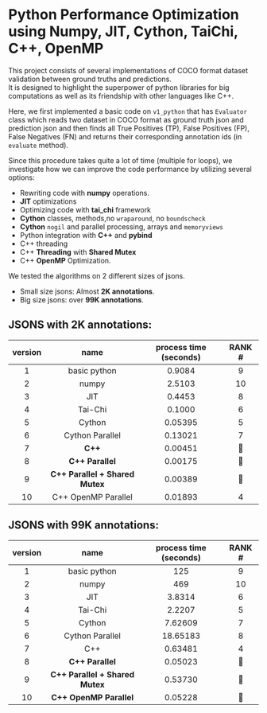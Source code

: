 # Python Performance Optimization using Numpy, JIT, Cython, TaiChi, C++, OpenMP

This project consists of several implementations of COCO format dataset validation
between ground truths and predictions.\
It is designed to highlight the superpower of python libraries for big
computations as well as its friendship with other languages like C++.

Here, we first implemented a basic code on `v1_python` that has `Evaluator` class which
reads two dataset in COCO format as ground truth json and prediction json and then finds 
all True Positives (TP), False Positives (FP), False Negatives (FN) and returns their 
corresponding annotation ids (in `evaluate` method).

Since this procedure takes quite a lot of time (multiple for loops), 
we investigate how we can improve the code performance by utilizing several options:

- Rewriting code with **numpy** operations.
- **JIT** optimizations
- Optimizing code with **tai_chi** framework
- **Cython** classes, methods,no `wraparound`, no `boundscheck`
- **Cython** `nogil` and parallel processing, arrays and `memoryviews`
- Python integration with **C++** and **pybind**
- C++ threading
- C++ **Threading** with **Shared Mutex**
- C++ **OpenMP** Optimization.

We tested the algorithms on 2 different sizes of jsons.

- Small size jsons: Almost **2K annotations**.
- Big size jsons: over **99K annotations**.

## JSONS with 2K annotations:

| version |              name               | process time (seconds) |      RANK #       |
|:-------:|:-------------------------------:|:----------------------:|:-----------------:|
|    1    |          basic python           |         0.9084         |         9         |
|    2    |              numpy              |         2.5103         |        10         |
|    3    |               JIT               |         0.4453         |         8         |
|    4    |             Tai-Chi             |         0.1000         |         6         |
|    5    |             Cython              |        0.05395         |         5         |
|    6    |         Cython Parallel         |        0.13021         |         7         |
|    7    |             **C++**             |        0.00451         | :3rd_place_medal: |
|    8    |        **C++ Parallel**         |        0.00175         | :1st_place_medal: |
|    9    | **C++ Parallel + Shared Mutex** |        0.00389         | :2nd_place_medal: |
|   10    |       C++ OpenMP Parallel       |        0.01893         |         4         |

## JSONS with 99K annotations:

| version |              name               | process time (seconds) |      RANK #       |
|:-------:|:-------------------------------:|:----------------------:|:-----------------:|
|    1    |          basic python           |          125           |         9         |
|    2    |              numpy              |          469           |        10         |
|    3    |               JIT               |         3.8314         |         6         |
|    4    |             Tai-Chi             |         2.2207         |         5         |
|    5    |             Cython              |        7.62609         |         7         |
|    6    |         Cython Parallel         |        18.65183        |         8         |
|    7    |               C++               |        0.63481         |         4         |
|    8    |        **C++ Parallel**         |        0.05023         | :1st_place_medal: |
|    9    | **C++ Parallel + Shared Mutex** |        0.53730         | :3rd_place_medal: |
|   10    |     **C++ OpenMP Parallel**     |        0.05228         | :2nd_place_medal: |

